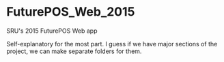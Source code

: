 # FuturePOS_Web_2015
SRU's 2015 FuturePOS Web app

Self-explanatory for the most part. 
I guess if we have major sections of the project, we can make separate folders for them.
